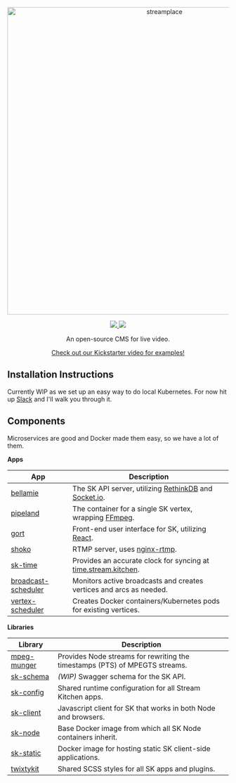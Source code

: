 <p align="center">
  <a href="https://stream.kitchen/">
    <img alt="streamplace" src="https://cloud.githubusercontent.com/assets/257909/22085092/7e32de3c-dd87-11e6-8209-26176f852912.png" width="700">
  </a>
</p>

<p align="center">
  <a href="https://travis-ci.org/streamkitchen/streamkitchen">
    <img src="https://travis-ci.org/streamkitchen/streamkitchen.svg?branch=master">
  </a>
  <a href="https://slack.stream.place/">
    <img src="https://slack.stream.place/badge.svg">
  </a>
</p>

<p align="center">
  An open-source CMS for live video.
</p>

<p align="center">
  <a href="https://www.kickstarter.com/projects/338091149/stream-kitchen">Check out our Kickstarter video for examples!</a>
</p>

Installation Instructions
-------------------------

Currently WIP as we set up an easy way to do local Kubernetes. For now hit up [Slack](https://slack.stream.kitchen/) and I'll walk you through it.


Components
----------

Microservices are good and Docker made them easy, so we have a lot of them.

**Apps**

| App  | Description |
| ------------- | ------------- |
|[bellamie][bellamie]| The SK API server, utilizing [RethinkDB][rethink] and [Socket.io][sio]. |
|[pipeland][pipeland]| The container for a single SK vertex, wrapping [FFmpeg][ffmpeg]. |
|[gort][gort]| Front-end user interface for SK, utilizing [React][react]. |
|[shoko][shoko]| RTMP server, uses [nginx-rtmp](https://github.com/arut/nginx-rtmp-module). |
|[sk-time][sk-time]| Provides an accurate clock for syncing at [time.stream.kitchen][time]. |
|[broadcast-scheduler][b-s]| Monitors active broadcasts and creates vertices and arcs as needed. |
|[vertex-scheduler][v-s]| Creates Docker containers/Kubernetes pods for existing vertices. |

[bellamie]: https://github.com/streamkitchen/streamkitchen/tree/master/apps/bellamie
[rethink]: https://www.rethinkdb.com/
[sio]: http://socket.io/
[pipeland]: https://github.com/streamkitchen/streamkitchen/tree/master/apps/pipeland
[ffmpeg]: https://ffmpeg.org/
[gort]: https://github.com/streamkitchen/streamkitchen/tree/master/apps/gort
[shoko]: https://github.com/streamkitchen/streamkitchen/tree/master/apps/shoko
[sk-time]: https://github.com/streamkitchen/streamkitchen/tree/master/apps/sk-time
[b-s]: https://github.com/streamkitchen/streamkitchen/tree/master/apps/broadcast-scheduler
[v-s]: https://github.com/streamkitchen/streamkitchen/tree/master/apps/vertex-scheduler
[react]: https://facebook.github.io/react/
[time]: https://time.stream.kitchen/

**Libraries**

| Library  | Description |
| ------------- | ------------- |
|[mpeg-munger][m-m]| Provides Node streams for rewriting the timestamps (PTS) of MPEGTS streams. |
|[sk-schema][sk-schema] | *(WIP)* Swagger schema for the SK API. |
|[sk-config][sk-config] | Shared runtime configuration for all Stream Kitchen apps. |
|[sk-client][sk-client] | Javascript client for SK that works in both Node and browsers. |
|[sk-node][sk-node] | Base Docker image from which all SK Node containers inherit. |
|[sk-static][sk-node] | Docker image for hosting static SK client-side applications. |
|[twixtykit][twixtykit] | Shared SCSS styles for all SK apps and plugins. |

[m-m]: https://github.com/streamkitchen/streamkitchen/tree/master/apps/mpeg-munger
[sk-schema]: https://github.com/streamkitchen/streamkitchen/tree/master/apps/sk-schema
[sk-config]: https://github.com/streamkitchen/streamkitchen/tree/master/apps/sk-config
[sk-client]: https://github.com/streamkitchen/streamkitchen/tree/master/apps/sk-client
[sk-node]: https://github.com/streamkitchen/streamkitchen/tree/master/apps/sk-node
[sk-node]: https://github.com/streamkitchen/streamkitchen/tree/master/apps/sk-node
[twixtykit]: https://github.com/streamkitchen/streamkitchen/tree/master/apps/twixtykit
